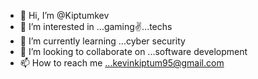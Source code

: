 - 👋 Hi, I’m @Kiptumkev
- 👀 I’m interested in ...gaming✌...techs
- 🌱 I’m currently learning ...cyber security
- 💞️ I’m looking to collaborate on ...software development
- 📫 How to reach me ...kevinkiptum95@gmail.com 

<!---
Kiptumkev/Kiptumkev is a ✨ special ✨ repository because its `README.md` (this file) appears on your GitHub profile.
You can click the Preview link to take a look at your changes.
--->
